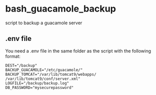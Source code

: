 # bash_guacamole_backup
 script to backup a guacamole server

## .env file
You need a .env file in the same folder as the script with the following format:
```
DEST="/backup"
BACKUP_GUACAMOLE="/etc/guacamole/"
BACKUP_TOMCAT="/var/lib/tomcat9/webapps/ /var/lib/tomcat9/conf/server.xml"
LOGFILE="/backup/backup.log"
DB_PASSWORD="mysecurepassword"
```
